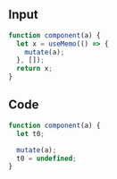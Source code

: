 
## Input

```javascript
function component(a) {
  let x = useMemo(() => {
    mutate(a);
  }, []);
  return x;
}

```

## Code

```javascript
function component(a) {
  let t0;

  mutate(a);
  t0 = undefined;
}

```
      